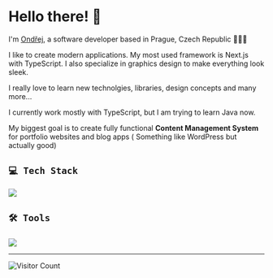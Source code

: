 
# Hello there! 👋 

I'm [Ondřej](https://losensky.tech), a software developer based in Prague, Czech Republic 📍🇨🇿


I like to create modern applications. My most used framework is Next.js with TypeScript. I also specialize in graphics design to make everything look sleek. 

I really love to learn new technolgies, libraries, design concepts and many more...

I currently work mostly with TypeScript, but I am trying to learn Java now. 

My biggest goal is to create fully functional **Content Management System** for portfolio websites and blog apps ( Something like WordPress but actually good)



##  `💻 Tech Stack`
  <div>
      <p>
        <a href="https://skillicons.dev">
          <img src="https://skillicons.dev/icons?i=ts,nextjs,html,css,react,tailwind,firebase,supabase,postgres,prisma, sqlite,scss" />
        </a>
      </p>
  </div>

###

## `🛠 Tools`

###

<div>
      <p>
        <a href="https://skillicons.dev">
          <img src="https://skillicons.dev/icons?i=apple,windows,vscode,illustrator,figma,git,github,wordpress,devto" />
        </a>
      </p>
  </div>


--- 
![Visitor Count](https://profile-counter.glitch.me/{OndrejLosensky}/count.svg)

